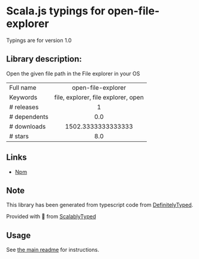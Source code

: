
# Scala.js typings for open-file-explorer

Typings are for version 1.0

## Library description:
Open the given file path in the File explorer in your OS

|                    |                 |
| ------------------ | :-------------: |
| Full name          | open-file-explorer |
| Keywords           | file, explorer, file explorer, open |
| # releases         | 1 |
| # dependents       | 0.0 |
| # downloads        | 1502.3333333333333 |
| # stars            | 8.0 |

## Links
- [Npm](https://www.npmjs.com/package/open-file-explorer)
    


## Note
This library has been generated from typescript code from [DefinitelyTyped](https://definitelytyped.org).

Provided with :purple_heart: from [ScalablyTyped](https://github.com/oyvindberg/ScalablyTyped)

## Usage
See [the main readme](../../readme.md) for instructions.


